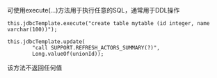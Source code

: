 可使用execute\(...\)方法用于执行任意的SQL，通常用于DDL操作

```
this.jdbcTemplate.execute("create table mytable (id integer, name varchar(100))");
```

```
this.jdbcTemplate.update(
        "call SUPPORT.REFRESH_ACTORS_SUMMARY(?)",
        Long.valueOf(unionId));
```

该方法不返回任何值

